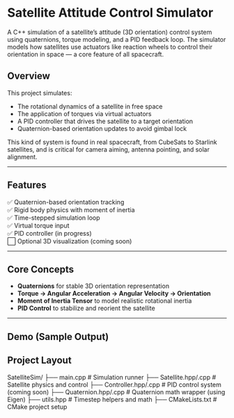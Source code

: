 # Satellite Attitude Control Simulator

A C++ simulation of a satellite’s attitude (3D orientation) control system using quaternions, torque modeling, and a PID feedback loop. The simulator models how satellites use actuators like reaction wheels to control their orientation in space — a core feature of all spacecraft.

## Overview

This project simulates:
- The rotational dynamics of a satellite in free space
- The application of torques via virtual actuators
- A PID controller that drives the satellite to a target orientation
- Quaternion-based orientation updates to avoid gimbal lock

This kind of system is found in real spacecraft, from CubeSats to Starlink satellites, and is critical for camera aiming, antenna pointing, and solar alignment.

---

## Features

✅ Quaternion-based orientation tracking  
✅ Rigid body physics with moment of inertia  
✅ Time-stepped simulation loop  
✅ Virtual torque input  
✅ PID controller (in progress)  
⬜ Optional 3D visualization (coming soon)  

---

## Core Concepts

- **Quaternions** for stable 3D orientation representation  
- **Torque → Angular Acceleration → Angular Velocity → Orientation**  
- **Moment of Inertia Tensor** to model realistic rotational inertia  
- **PID Control** to stabilize and reorient the satellite  

---

## Demo (Sample Output)

## Project Layout

SatelliteSim/
├── main.cpp               # Simulation runner
├── Satellite.hpp/.cpp     # Satellite physics and control
├── Controller.hpp/.cpp    # PID control system (coming soon)
├── Quaternion.hpp/.cpp    # Quaternion math wrapper (using Eigen)
├── utils.hpp              # Timestep helpers and math
├── CMakeLists.txt         # CMake project setup